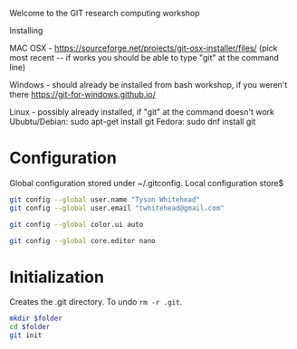 Welcome to the GIT research computing workshop

Installing

MAC OSX - https://sourceforge.net/projects/git-osx-installer/files/
(pick most recent -- if works you should be able to type "git" at the command line)

Windows - should already be installed from bash workshop, if you weren't there
https://git-for-windows.github.io/

Linux - possibly already installed, if "git" at the command doesn't work
Ububtu/Debian: sudo apt-get install git
Fedora: sudo dnf install git

# Configuration 

Global configuration stored under ~/.gitconfig. Local configuration store$ 

```bash 
git config --global user.name "Tyson Whitehead"   
git config --global user.email "twhitehead@gmail.com" 
```
```bash
git config --global color.ui auto
```
```bash 
git config --global core.editor nano
```

# Initialization 

Creates the .git directory. To undo `rm -r .git`. 

```bash 
mkdir $folder
cd $folder
git init
```

